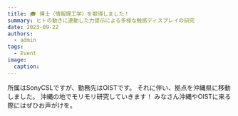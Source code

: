 ```yaml
---
title: 🎓 博士（情報理工学）を取得しました！
summary: ヒトの動きに連動した力提示による多様な触感ディスプレイの研究
date: 2023-09-22
authors:
  - admin
tags:
  - Event
image:
  caption: 
---
```

所属はSonyCSLですが、勤務先はOISTです。
それに伴い、拠点を沖縄県に移動しました。
沖縄の地でモリモリ研究していきます！
みなさん沖縄やOISTに来る際にはぜひお声がけを。
